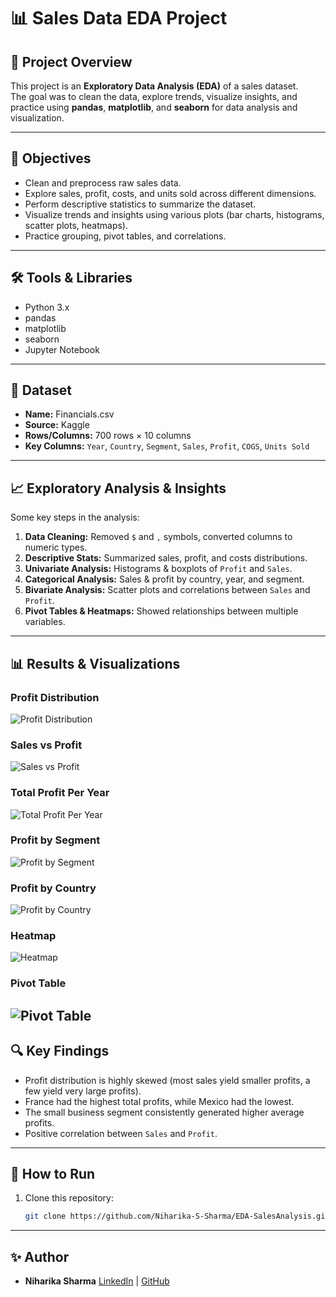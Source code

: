 # 📊 Sales Data EDA Project

## 📌 Project Overview
This project is an **Exploratory Data Analysis (EDA)** of a sales dataset.  
The goal was to clean the data, explore trends, visualize insights, and practice using **pandas**, **matplotlib**, and **seaborn** for data analysis and visualization.

---

## 🔑 Objectives
- Clean and preprocess raw sales data.
- Explore sales, profit, costs, and units sold across different dimensions.
- Perform descriptive statistics to summarize the dataset.
- Visualize trends and insights using various plots (bar charts, histograms, scatter plots, heatmaps).
- Practice grouping, pivot tables, and correlations.

---

## 🛠️ Tools & Libraries
- Python 3.x  
- pandas  
- matplotlib  
- seaborn  
- Jupyter Notebook  

---

## 📂 Dataset
- **Name:** Financials.csv
- **Source:** Kaggle 
- **Rows/Columns:** 700 rows × 10 columns  
- **Key Columns:** `Year`, `Country`, `Segment`, `Sales`, `Profit`, `COGS`, `Units Sold`

---

## 📈 Exploratory Analysis & Insights
Some key steps in the analysis:
1. **Data Cleaning:** Removed `$` and `,` symbols, converted columns to numeric types.
2. **Descriptive Stats:** Summarized sales, profit, and costs distributions.
3. **Univariate Analysis:** Histograms & boxplots of `Profit` and `Sales`.
4. **Categorical Analysis:** Sales & profit by country, year, and segment.
5. **Bivariate Analysis:** Scatter plots and correlations between `Sales` and `Profit`.
6. **Pivot Tables & Heatmaps:** Showed relationships between multiple variables.

---

## 📊 Results & Visualizations


### Profit Distribution
![Profit Distribution](images/profit_histogram.png)


### Sales vs Profit
![Sales vs Profit](images/sales_vs_profit.png)


### Total Profit Per Year
![Total Profit Per Year](images/total_profit_year.png)


### Profit by Segment
![Profit by Segment](images/segment_profit.png)


### Profit by Country
![Profit by Country](images/country_profit.png)


### Heatmap
![Heatmap](images/heatmap.png)


### Pivot Table
![Pivot Table](images/pivot_table.png)
---

## 🔍 Key Findings
- Profit distribution is highly skewed (most sales yield smaller profits, a few yield very large profits).  
- France had the highest total profits, while Mexico had the lowest.  
- The small business segment consistently generated higher average profits.  
- Positive correlation between `Sales` and `Profit`.  

---

## 📌 How to Run
1. Clone this repository:  
   ```bash
   git clone https://github.com/Niharika-S-Sharma/EDA-SalesAnalysis.git
---

## ✨ Author
- **Niharika Sharma**
[LinkedIn]([https://www.linkedin.com](https://www.linkedin.com/in/niharika-sharma-5511b52a9/)) | [GitHub](https://github.com/Niharika-S-Sharma)

